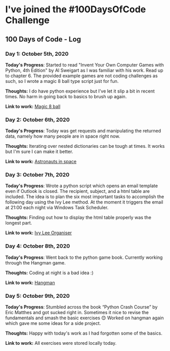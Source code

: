 # I've joined the #100DaysOfCode Challenge

## 100 Days of Code - Log

### Day 1: October 5th, 2020

**Today's Progress**: Started to read "Invent Your Own Computer Games with Python, 4th Edition" by Al Sweigart as I was familiar with his work. Read up to chapter 6. The provided example games are not coding challenges as such, so I wrote a magic 8 ball type script just for fun.

**Thoughts:** I do have python experience but I've let it slip a bit in recent times. No harm in going back to basics to brush up again.

**Link to work:** [Magic 8 ball](https://github.com/AdamKelly/invent_games_with_python/blob/main/magic8ball.py)

### Day 2: October 6th, 2020

**Today's Progress**: Today was get requests and manipulating the returned data, namely how many people are in space right now.

**Thoughts:** Iterating over nested dictionaries can be tough at times. It works but I'm sure I can make it better.

**Link to work:** [Astronauts in space](https://github.com/AdamKelly/misc_python/blob/main/astronauts_in_space.py)

### Day 3: October 7th, 2020

**Today's Progress**: Wrote a python script which opens an email template even if Outlook is closed. The recipient, subject, and a html table are included. The idea is to plan the six most important tasks to accomplish the following day using the Ivy Lee method. At the moment it triggers the email at 21:00 each night via Windows Task Scheduler.

**Thoughts:** Finding out how to display the html table properly was the longest part.

**Link to work:** [Ivy Lee Organiser](https://github.com/AdamKelly/misc_python/blob/main/ivy_lee_organiser.py)

### Day 4: October 8th, 2020

**Today's Progress**: Went back to the python game book. Currently working through the Hangman game.

**Thoughts:** Coding at night is a bad idea :)

**Link to work:** [Hangman](https://github.com/AdamKelly/invent_games_with_python/blob/main/hangman.py)

### Day 5: October 9th, 2020

**Today's Progress**: Stumbled across the book “Python Crash Course” by Eric Matthes and got sucked right in. Sometimes it nice to revise the fundamentals and smash the basic exercises 😊 Worked on hangman again which gave me some ideas for a side project. 

**Thoughts:** Happy with today's work as I had forgotten some of the basics.

**Link to work:** All exercises were stored locally today.
